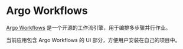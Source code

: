 # Argo Workflows

[Argo Workflows](https://argo-workflows.readthedocs.io/en/latest/) 是一个开源的工作流引擎，用于编排多步骤并行作业。

当前应用包含 Argo Workflows 的 UI 部分，方便用户安装在自己的项目中。
